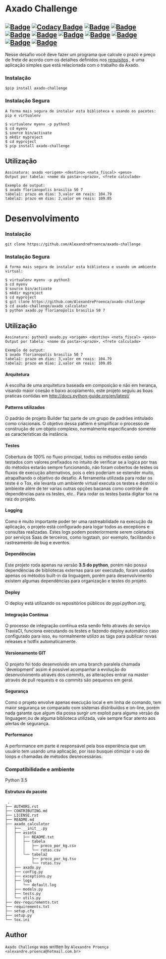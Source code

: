 # Axado Challenge
[![Badge](https://travis-ci.org/AlexandreProenca/axado-challenge.svg?branch=master)](https://travis-ci.org/AlexandreProenca/axado-challenge "Travis CI")
[![Codacy Badge](https://api.codacy.com/project/badge/Grade/e0c035692b134da6a06662397f85de7f)](https://www.codacy.com/app/linuxloco/axado-challenge?utm_source=github.com&amp;utm_medium=referral&amp;utm_content=AlexandreProenca/axado-challenge&amp;utm_campaign=Badge_Grade)
[![Badge](https://img.shields.io/pypi/v/axado-challenge.svg)](https://pypi.python.org/pypi/axado-challenge "Pypi")
[![Badge](https://img.shields.io/pypi/dd/axado-challenge.svg)](https://pypi.python.org/pypi/axado-challenge "Pypi")
[![Badge](https://img.shields.io/pypi/pyversions/axado-challenge.svg)](https://pypi.python.org/pypi/axado-challenge "Pypi")
[![Badge](https://img.shields.io/pypi/l/axado-challenge.svg)](https://pypi.python.org/pypi/axado-challenge "Pypi")
[![Badge](https://img.shields.io/pypi/wheel/axado-challenge.svg)](https://pypi.python.org/pypi/axado-challenge "Pypi")
[![Badge](https://img.shields.io/pypi/format/axado-challenge.svg)](https://pypi.python.org/pypi/axado-challenge "Pypi")
[![Badge](https://img.shields.io/pypi/implementation/axado-challenge.svg)](https://pypi.python.org/pypi/axado-challenge "Pypi")
[![Badge](https://img.shields.io/pypi/status/axado-challenge.svg)](https://pypi.python.org/pypi/axado-challenge "Pypi")
[![Badge](https://img.shields.io/badge/portugues--brasil-ok-green.svg)](https://img.shields.io/badge/portugues--brasil-ok-green.svg "Livechat")
-----------

Nesse desafio você deve fazer um programa que calcule o prazo e preço de frete
de acordo com os detalhes definidos nos [requisitos](https://github.com/AlexandreProenca/axado-challenge/tree/master/axado_calculator/assets) , é uma aplicação simples que está relacionada
com o trabalho da Axado.


### Instalação

`$pip install axado-challenge`

### Instalação Segura

    A forma mais segura de instalar esta biblioteca e usando os pacotes: pip e virtualenv

    $ virtualenv myenv -p python3
    $ cd myenv
    $ source bin/activate
    $ mkdir myproject
    $ cd myproject
    $ pip install axado-challenge

Utilização
----------
    Assinatura​: axado <origem> <destino> <nota_fiscal> <peso>
    Output por tabela: ​<nome da pasta>:<prazo>, <frete calculado>

    Exemplo de output:
    $ axado florianopolis brasilia 50 7
    tabela1: prazo em dias: 3,valor em reais: 104.79
    tabela2: prazo em dias: 2,valor em reais: 109.05



# Desenvolvimento

### Instalação

`git clone https://github.com/AlexandreProenca/axado-challenge`

### Instalação Segura

    A forma mais segura de instalar esta biblioteca e usando um ambiente virtual:
    
    $ virtualenv myenv -p python3
    $ cd myenv
    $ source bin/activate
    $ mkdir myproject
    $ cd myproject
    $ git clone https://github.com/AlexandreProenca/axado-challenge
    $ cd axado-challenge/axado_calculator
    $ python axado.py florianopolis brasilia 50 7
    

Utilização
----------
    Assinatura​: python3 axado.py <origem> <destino> <nota_fiscal> <peso>
    Output por tabela: ​<nome da pasta>:<prazo>, <frete calculado>

    Exemplo de output:
    $ axado florianopolis brasilia 50 7
    tabela1: prazo em dias: 3,valor em reais: 104.79
    tabela2: prazo em dias: 2,valor em reais: 109.05



#### Arquitetura
A escolha de uma arquitetura baseada em composição e não em herança,
visando maior coesão e baixo acoplamento, este projeto seguiu as boas
praticas contidas em http://docs.python-guide.org/en/latest/

#### Patterns utilizados
O padrão de projeto Builder faz parte de um grupo de padrões intitulado
como criacionais.
O objetivo dessa pattern é simplificar o processo de construção de um
objeto complexo, normalmente especificando somente as características da
instância.

#### Testes
Cobertura de 100% no fluxo principal, todos os métodos estão sendo testados
com valores prefixados no intuito de verificar se a logica por tras do
métodos estarão sempre funcionando, não foram cobertos de testes os
fluxos de execução alternativos, pois o eles poderiam se estender muito,
atrapalhando o objetivo do desafio.
A ferramenta utilizada para rodar os teste é o Tox, ele levanta um
ambiente virtual executa os testes e destrói o ambiente além de ter
varias outras opções bacanas como controle de dependências para os
testes, etc..
Para rodar os testes basta digitar tox na raiz do projeto.

#### Logging
Como é muito importante poder ter uma rastreabilidade na execução da
aplicação, o projeto está configurado para logar todos as exceptions
e consultas realizadas.
Estes logs podem posteriormente serem coletados por serviços Saas de
terceiros, como logstash, por exemplo, facilitando o rastreamento
de bug e eventos.

#### Dependências
Este projeto roda apenas na versão **3.5 do python**, porém não possui
dependências de bibliotecas externas para ser executado, foram usados
apenas os métodos built-in da linguagem, porém para desenvolvimento
existem algumas dependências para organização e testes do projeto.

#### Deploy
O deploy está utilizando os repositórios públicos do pypi.python.org,

#### Integração Contínua
O processo de integração contínua esta sendo feito através do serviço
TravisCI, funciona executando os testes e fazendo deploy automático caso
configurado para isso, eu normalmente utilizo as tags para publicar
novas releases e hotfix automaticamente.

#### Versionamento GIT
O projeto foi todo desenvolvido em uma branch paralela chamada 'development'
assim é possível acompanhar a evolução do desenvolvimento através dos commits,
as alterações entrar na master através de pull requests e os commits são
pequenos em geral.

#### Segurança
Como o projeto envolve apenas execução local e em linha de comando,
tem maior segurança se comparado com sistemas distribuídos e on-line,
porém nada garante que algum dia possa surgir um exploit para alguma
versão da linguagem,ou de alguma biblioteca utilizada, vale sempre ficar
atento aos alertas de segurança.

#### Performance
A performance em parte é responsável pela boa experiência que um usuário tem
usando uma aplicação, por isso busquei otimizar o uso de loops e
chamadas de métodos desnecessárias.

### Compatibilidade e ambiente
Python 3.5
  
#### Estrutura do pacote

     .
    ├── AUTHORS.rst
    ├── CONTRIBUTING.md
    ├── LICENSE.rst
    ├── README.md
    ├── axado_calculator
    │   ├── __init__.py
    │   ├── assets
    │   │   ├── README.txt
    │   │   ├── tabela
    │   │   │   ├── preco_por_kg.csv
    │   │   │   └── rotas.csv
    │   │   └── tabela2
    │   │       ├── preco_por_kg.tsv
    │   │       └── rotas.tsv
    │   ├── axado.py
    │   ├── config.py
    │   ├── exceptions.py
    │   ├── logs
    │   │   └── default.log
    │   ├── models.py
    │   ├── tests.py
    │   └── utils.py
    ├── dev-requirements.txt
    ├── requirements.txt
    ├── setup.cfg
    ├── setup.py
    └── tox.ini


## Author
`Axado Challenge` was written by `Alexandre Proença <alexandre.proenca@hotmail.com.br>`

